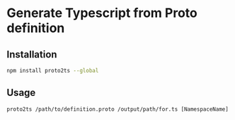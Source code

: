
# Generate Typescript from Proto definition

## Installation
```bash
npm install proto2ts --global
```

## Usage
```
proto2ts /path/to/definition.proto /output/path/for.ts [NamespaceName]
```
